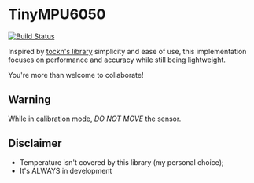 # TinyMPU6050

[![Build Status](https://travis-ci.org/gabriel-milan/TinyMPU6050.png?branch=master)](https://travis-ci.org/gabriel-milan/TinyMPU6050)


Inspired by [tockn's library](https://github.com/tockn/MPU6050_tockn) simplicity and ease of use, this implementation focuses on performance and accuracy while still being lightweight.

You're more than welcome to collaborate!

## Warning
While in calibration mode, *DO NOT MOVE* the sensor.

## Disclaimer
- Temperature isn't covered by this library (my personal choice);
- It's ALWAYS in development